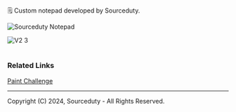 🗒️ Custom notepad developed by Sourceduty.

![Sourceduty Notepad](https://github.com/sourceduty/Notepad/assets/123030236/764a8833-0658-43f0-90eb-cb786f433644)

![V2 3](https://github.com/sourceduty/Notepad/assets/123030236/6e6d51e7-9f1b-467a-bd8c-6edce2c808b8)

#
### Related Links

[Paint Challenge](https://github.com/sourceduty/Paint_Challenge)

***
Copyright (C) 2024, Sourceduty - All Rights Reserved.

